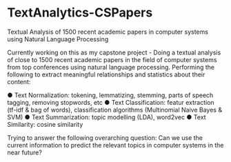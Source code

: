 # TextAnalytics-CSPapers
Textual Analysis of 1500 recent academic papers in computer systems using Natural Language Processing

Currently working on this as my capstone project - Doing a textual analysis of close to 1500 recent academic papers in the field of computer systems from top conferences using natural language processing. Performing the following to extract meaningful relationships and statistics about their content:

● Text Normalization: tokening, lemmatizing, stemming, parts of speech tagging, removing stopwords, etc
● Text Classification: featur extraction (tf-idf & bag of words), classification algorithms (Multinomial Naive Bayes & SVM)
● Text Summarization: topic modelling (LDA), word2vec
● Text Similarity: cosine similarity

Trying to answer the following overarching question:
Can we use the current information to predict the relevant topics in computer systems in the near future?
